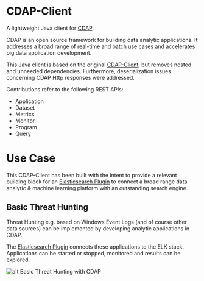 # CDAP-Client

A lightweight Java client for [CDAP](https://cdap.io). 

CDAP is an open source framework for building data analytic applications. It addresses a broad range of real-time and batch use cases and accelerates big data application development.

This Java client is based on the original [CDAP-Client](https://github.com/cdapio/cdap/tree/v5.1.1/cdap-client), but removes nested and unneeded dependencies. Furthermore, deserialization issues concerning CDAP Http responses were addressed.   

Contributions refer to the following REST APIs:

* Application
* Dataset
* Metrics
* Monitor
* Program
* Query

# Use Case

This CDAP-Client has been built with the intent to provide a relevant building block for an [Elasticsearch Plugin](https://github.com/skrusche63/elastic-insight) to connect a broad range data analytic & machine learning platform with an outstanding search engine.

## Basic Threat Hunting

Threat Hunting e.g. based on Windows Event Logs (and of course other data sources) can be implemented by developing analytic applications in CDAP.

The [Elasticsearch Plugin](https://github.com/skrusche63/elastic-insight) connects these applications to the ELK stack. Applications can be started or stopped, monitored and results can be explored.

![alt Basic Threat Hunting with CDAP](https://raw.githubusercontent.com/skrusche63/cdap-client/branch/image/threat-hunting.svg)

